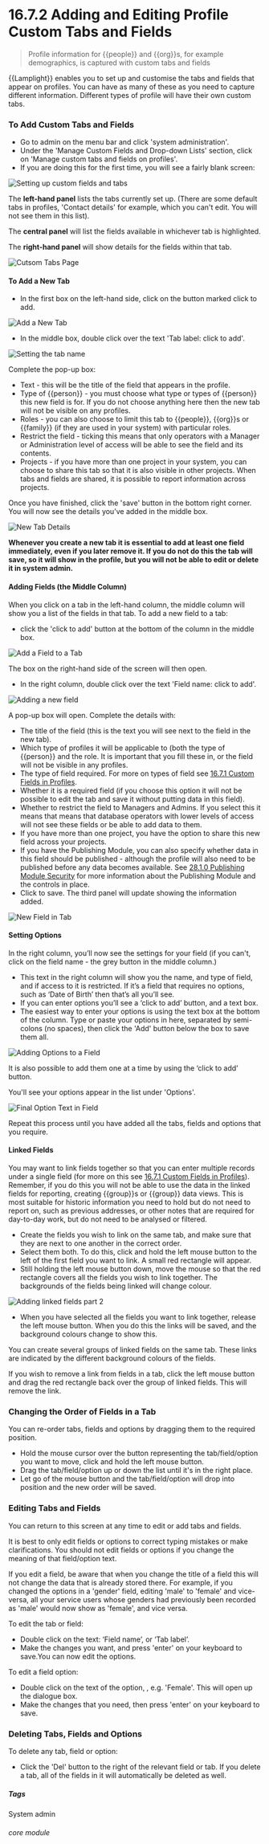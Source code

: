 # 16.7.2  <i class="fa fa-cogs"></i> Adding and Editing Profile Custom Tabs and Fields

> Profile information for {{people}} and {{org}}s, for example demographics, is captured with custom tabs and fields



{{Lamplight}} enables you to set up and customise the tabs and fields that appear on profiles. You can have as many of these as you need to capture different information. Different types of profile will have their own custom tabs. 

### To Add Custom Tabs and Fields

- Go to admin on the menu bar and click 'system administration'.
- Under the 'Manage Custom Fields and Drop-down Lists' section, click on 'Manage custom tabs and fields on profiles'.
- If you are doing this for the first time, you will see a fairly blank screen:

![Setting up custom fields and tabs](146a.png)

The **left-hand panel** lists the tabs currently set up. (There are some default tabs in profiles, 'Contact details' for example, which you can't edit. You will not see them in this list).

The **central panel** will list the fields available in whichever tab is highlighted. 

The **right-hand panel** will show details for the fields within that tab.

![Cutsom Tabs Page](16.7.2a.png)

#### To Add a New Tab
   
- In the first box on the left-hand side, click on the button marked click to add.

![Add a New Tab](16.7.2b.png)
   
- In the middle box, double click over the text 'Tab label: click to add'.

![Setting the tab name](16.7.2c.png)

Complete the pop-up box:
   - Text - this will be the title of the field that appears in the profile.
   - Type of {{person}} - you must choose what type or types of {{person}} this new field is for. If you do not choose anything here then the new tab will not be visible on any profiles.
   - Roles - you can also choose to limit this tab to {{people}}, {{org}}s or {{family}} (if they are used in your system) with particular roles.
   - Restrict the field - ticking this means that only operators with a Manager or Administration level of access will be able to see the field and its contents.
   - Projects - if you have more than one project in your system, you can choose to share this tab so that it is also visible in other projects. When tabs and fields are shared, it is possible to report information across projects.

Once you have finished, click the 'save' button in the bottom right corner. You will now see the details you’ve added in the middle box.

![New Tab Details](16.7.2d.png)

**Whenever you create a new tab it is essential to add at least one field immediately, even if you later remove it. If you do not do this the tab will save, so it will show in the profile, but you will not be able to edit or delete it in system admin.**

#### Adding Fields (the Middle Column)
   
When you click on a tab in the left-hand column, the middle column will show you a list of the fields in that tab.  To add a new field to a tab: 

- click the 'click to add' button at the bottom of the column in the middle box. 

![Add a Field to a Tab](16.7.2e.png)

The box on the right-hand side of the screen will then open.
- In the right column, double click over the text 'Field name: click to add'.

![Adding a new field](16.7.2f.png)

A pop-up box will open. Complete the details with:

   - The title of the field (this is the text you will see next to the field in the new tab).
   - Which type of profiles it will be applicable to (both the type of {{person}} and the role. It is important that you fill these in, or the field will not be visible in any profiles.
   - The type of field required. For more on types of field see [16.7.1 Custom Fields in Profiles](/help/index/p/16.7.1).
   - Whether it is a required field (if you choose this option it will not be possible to edit the tab and save it without putting data in this field).
   - Whether to restrict the field to Managers and Admins. If you select this it means that  means that database operators with lower levels of access will not see these fields or be able to add data to them.
   - If you have more than one project, you have the option to share this new field across your projects.
   - If you have the Publishing Module, you can also specify whether data in this field should be published - although the profile will also need to be published before any data becomes available. See [28.1.0  Publishing Module Security](/help/index/p/28.1.0) for more information about the Publishing Module and the controls in place.
   - Click to save. The third panel will update showing the information added. 
  
 ![New Field in Tab](16.7.2g.png) 
   
#### Setting Options
   
In the right column, you’ll now see the settings for your field (if you can't, click on the field name - the grey button in the middle column.)

- This text in the right column will show you the name, and type of field, and if access to it is restricted.  If it’s a field that requires no options, such as ‘Date of Birth’ then that’s all you’ll see.  
- If you can enter options you’ll see a ‘click to add’ button, and a text box.
- The easiest way to enter your options is using the text box at the bottom of the column. Type or paste your options in here, separated by semi-colons (no spaces), then click the 'Add' button below the box to save them all. 

![Adding Options to a Field](16.7.2h.png)

It is also possible to add them one at a time by using  the ‘click to add’ button. 

You'll see your options appear in the list under 'Options'. 

![Final Option Text in Field](16.7.2i.png)

Repeat this process until you have added all the tabs, fields and options that you require.

#### Linked Fields

You may want to link fields together so that you can enter multiple records under a single field (for more on this see [16.7.1 Custom Fields in Profiles](/help/index/p/16.7.1)). Remember, if you do this you will not be able to use the data in the linked fields for reporting, creating {{group}}s or {{group}} data views. This is most suitable for historic information you need to hold but do not need to report on, such as previous addresses, or other notes that are required for day-to-day work, but do not need to be analysed or filtered.

- Create the fields you wish to link on the same tab, and make sure that they are next to one another in the correct order. 
- Select them both. To do this, click and hold the left mouse button to the left of the first field you want to link. A small red rectangle will appear. 
- Still holding the left mouse button down, move the mouse so that the red rectangle covers all the fields you wish to link together. The backgrounds of the fields being linked will change colour. 

![Adding linked fields part 2](146h.png)

- When you have selected all the fields you want to link together, release the left mouse button. When you do this the links will be saved, and the background colours change to show this.

You can create several groups of linked fields on the same tab. These links are indicated by the different background colours of the fields.

If you wish to remove a link from fields in a tab, click the left mouse button and drag the red rectangle back over the group of linked fields. This will remove the link.

### Changing the Order of Fields in a Tab

You can re-order tabs, fields and options by dragging them to the required position. 

- Hold the mouse cursor over the button representing the tab/field/option you want to move, click and hold the left mouse button.
- Drag the tab/field/option up or down the list until it's in the right place. 
- Let go of the mouse button and the tab/field/option will drop into position and the new order will be saved.

### Editing Tabs and Fields

You can return to this screen at any time to edit or add tabs and fields. 

It is best to only edit fields or options to correct typing mistakes or make clarifications. You should not edit fields or options if you change the meaning of that field/option text. 

If you edit a field, be aware that when you change the title of a field this will not change the data that is already stored there. For example, if you changed the options in a 'gender' field, editing 'male' to 'female' and vice-versa, all your service users whose genders had previously been recorded as 'male' would now show as 'female', and vice versa. 

To edit the tab or field:

- Double click on the text: ‘Field name’, or ‘Tab label’.  
- Make the changes you want, and press 'enter' on your keyboard to save.You can now edit the options.
 
To edit a field option:
 
- Double click on the text of the option, , e.g. 'Female'. This will open up the dialogue box.
- Make the changes that you need, then press 'enter' on your keyboard to save. 
 
### Deleting Tabs, Fields and Options
 
 To delete any tab, field or option:
 
 - Click the 'Del' button to the right of the relevant field or tab. If you delete a tab, all of the fields in it will automatically be deleted as well. 


##### Tags
System admin

###### core module

